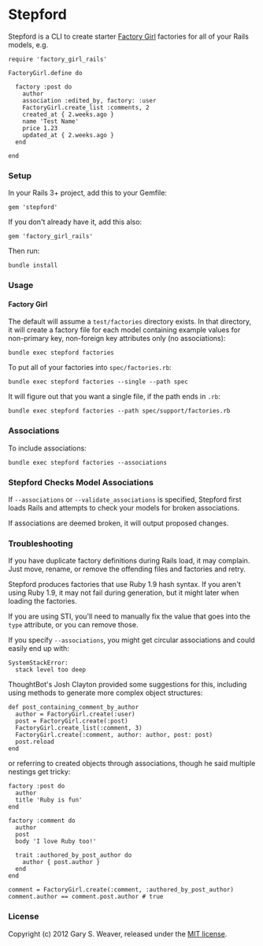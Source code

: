 Stepford
=====

Stepford is a CLI to create starter [Factory Girl][factory_girl] factories for all of your Rails models, e.g.

    require 'factory_girl_rails'

    FactoryGirl.define do
    
      factory :post do
        author
        association :edited_by, factory: :user
        FactoryGirl.create_list :comments, 2
        created_at { 2.weeks.ago }
        name 'Test Name'
        price 1.23
        updated_at { 2.weeks.ago }
      end

    end

### Setup

In your Rails 3+ project, add this to your Gemfile:

    gem 'stepford'

If you don't already have it, add this also:

    gem 'factory_girl_rails'

Then run:

    bundle install

### Usage

#### Factory Girl

The default will assume a `test/factories` directory exists. In that directory, it will create a factory file for each model containing example values for non-primary key, non-foreign key attributes only (no associations):

    bundle exec stepford factories

To put all of your factories into `spec/factories.rb`:

    bundle exec stepford factories --single --path spec

It will figure out that you want a single file, if the path ends in `.rb`:

    bundle exec stepford factories --path spec/support/factories.rb

### Associations

To include associations:

    bundle exec stepford factories --associations

### Stepford Checks Model Associations

If `--associations` or `--validate_associations` is specified, Stepford first loads Rails and attempts to check your models for broken associations.

If associations are deemed broken, it will output proposed changes.

### Troubleshooting

If you have duplicate factory definitions during Rails load, it may complain. Just move, rename, or remove the offending files and factories and retry.

Stepford produces factories that use Ruby 1.9 hash syntax. If you aren't using Ruby 1.9, it may not fail during generation, but it might later when loading the factories.

If you are using STI, you'll need to manually fix the value that goes into the `type` attribute, or you can remove those.

If you specify `--associations`, you might get circular associations and could easily end up with:

    SystemStackError:
      stack level too deep

ThoughtBot's Josh Clayton provided some suggestions for this, including using methods to generate more complex object structures:

    def post_containing_comment_by_author
      author = FactoryGirl.create(:user)
      post = FactoryGirl.create(:post)
      FactoryGirl.create_list(:comment, 3)
      FactoryGirl.create(:comment, author: author, post: post)
      post.reload
    end

or referring to created objects through associations, though he said multiple nestings get tricky:

    factory :post do
      author
      title 'Ruby is fun'
    end

    factory :comment do
      author
      post
      body 'I love Ruby too!'

      trait :authored_by_post_author do
        author { post.author }
      end
    end

    comment = FactoryGirl.create(:comment, :authored_by_post_author)
    comment.author == comment.post.author # true

### License

Copyright (c) 2012 Gary S. Weaver, released under the [MIT license][lic].

[factory_girl]: https://github.com/thoughtbot/factory_girl/
[lic]: http://github.com/garysweaver/stepford/blob/master/LICENSE
